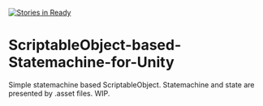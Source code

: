 [![Stories in Ready](https://badge.waffle.io/HassakuTb/YuzuJuice.png?label=ready&title=Ready)](https://waffle.io/HassakuTb/YuzuJuice)
# ScriptableObject-based-Statemachine-for-Unity
Simple statemachine based ScriptableObject. Statemachine and state are presented by .asset files. WIP.
